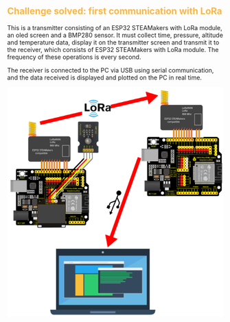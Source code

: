 ## <FONT COLOR=#ffb641>**Challenge solved: first communication with LoRa**</font>
This is a transmitter consisting of an ESP32 STEAMakers with LoRa module, an oled screen and a BMP280 sensor. It must collect time, pressure, altitude and temperature data, display it on the transmitter screen and transmit it to the receiver, which consists of ESP32 STEAMakers with LoRa module. The frequency of these operations is every second.

The receiver is connected to the PC via USB using serial communication, and the data received is displayed and plotted on the PC in real time.

![](../img/lora/lora7.png)

